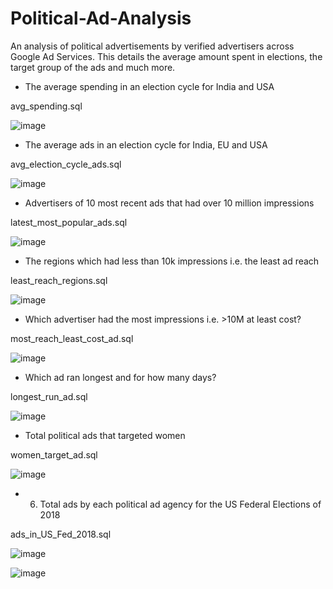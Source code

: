 # Political-Ad-Analysis
An analysis of political advertisements by verified advertisers across Google Ad Services. This details the average amount spent in elections, the target group of the ads and much more.
	
- The average spending in an election cycle for India and USA

avg_spending.sql

![image](https://user-images.githubusercontent.com/100951694/156870422-7c113b79-662f-4aa6-96f8-53d5d0f20cc7.png)

- The average ads in an election cycle for India, EU and USA

avg_election_cycle_ads.sql

![image](https://user-images.githubusercontent.com/100951694/156870656-0506df4a-cbfe-47ac-be59-81e13be5eb93.png)

- Advertisers of 10 most recent ads that had over 10 million impressions

latest_most_popular_ads.sql

![image](https://user-images.githubusercontent.com/100951694/156870756-b9bcb051-972c-4907-839b-2232216bec87.png)

- The regions which had less than 10k impressions i.e. the least ad reach

least_reach_regions.sql

![image](https://user-images.githubusercontent.com/100951694/156870832-235ea96b-2461-4e54-9175-8ca23fff6b49.png)

- Which advertiser had the most impressions i.e. >10M at least cost?

most_reach_least_cost_ad.sql

![image](https://user-images.githubusercontent.com/100951694/156870965-1434865c-5846-4f1e-9dab-f0195b01538d.png)

- Which ad ran longest and for how many days?

longest_run_ad.sql

![image](https://user-images.githubusercontent.com/100951694/156871112-3da990d7-704c-4ed6-80d7-578047865e85.png)

- Total political ads that targeted women

women_target_ad.sql

![image](https://user-images.githubusercontent.com/100951694/156871177-e7fd2c5a-7cde-404e-8835-6e93a201005c.png)

- 	6. Total ads by each political ad agency for the US Federal Elections of 2018

ads_in_US_Fed_2018.sql

![image](https://user-images.githubusercontent.com/100951694/156871282-8190f23f-2027-449b-9caa-109609422c8c.png)

![image](https://user-images.githubusercontent.com/100951694/156871288-dc174b01-71de-42be-9e2e-a18ceda36a23.png)

